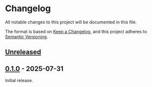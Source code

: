 # Changelog

All notable changes to this project will be documented in this file.

The format is based on [Keep a Changelog](https://keepachangelog.com/en/1.1.0/),
and this project adheres to [Semantic Versioning](https://semver.org/spec/v2.0.0.html).

## [Unreleased]

## [0.1.0] - 2025-07-31

Initial release.

[Unreleased]: https://github.com/olivierlacan/xschem-parser/compare/v0.1.0...HEAD
[0.1.0]: https://github.com/Olavhaasie/xschem-parser/releases/tag/v0.1.0
